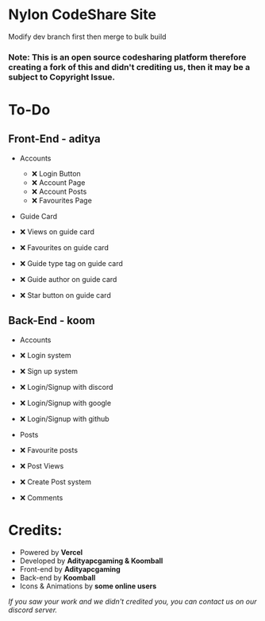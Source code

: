 # Nylon CodeShare Site

Modify dev branch first then merge to bulk build
### Note: This is an open source codesharing platform therefore creating a fork of this and didn't crediting us, then it may be a subject to Copyright Issue.

# To-Do
## Front-End - aditya
- Accounts
  - ❌ Login Button
  - ❌ Account Page
   - ❌ Account Posts
   - ❌ Favourites Page

- Guide Card
 - ❌ Views on guide card
 - ❌ Favourites on guide card
 - ❌ Guide type tag on guide card
 - ❌ Guide author on guide card
 - ❌ Star button on guide card

## Back-End - koom
- Accounts
 - ❌ Login system
 - ❌ Sign up system
 - ❌ Login/Signup with discord
 - ❌ Login/Signup with google
 - ❌ Login/Signup with github

- Posts
 - ❌ Favourite posts
 - ❌ Post Views
 - ❌ Create Post system
 - ❌ Comments

# Credits:
- Powered by **Vercel**
- Developed by **Adityapcgaming & Koomball**
- Front-end by **Adityapcgaming**
- Back-end by **Koomball**
- Icons & Animations by **some online users**

*If you saw your work and we didn't credited you, you can contact us on our discord server.*
